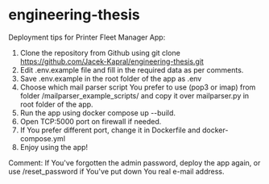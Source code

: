 # engineering-thesis

Deployment tips for Printer Fleet Manager App:

1. Clone the repository from Github using git clone https://github.com/Jacek-Kapral/engineering-thesis.git
2. Edit .env.example file and fill in the required data as per comments.
3. Save .env.example in the root folder of the app as .env
4. Choose which mail parser script You prefer to use (pop3 or imap) from folder /mailparser_example_scripts/ and copy it over mailparser.py in root folder of the app.
5. Run the app using docker compose up --build.
6. Open TCP:5000 port on firewall if needed.
7. If You prefer different port, change it in Dockerfile and docker-compose.yml
8. Enjoy using the app!


Comment:
If You've forgotten the admin password, deploy the app again,
or use /reset_password if You've put down You real e-mail address.
